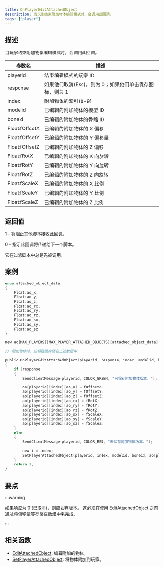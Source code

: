 ```yaml
---
title: OnPlayerEditAttachedObject
description: 当玩家结束附加物体编辑模式时，会调用此回调。
tags: ["player"]
---
```


<VersionWarn name='callback' version='SA-MP 0.3e' />

## 描述

当玩家结束附加物体编辑模式时，会调用此回调。

| 参数名         | 描述                                                    |
| -------------- | ------------------------------------------------------- |
| playerid       | 结束编辑模式的玩家 ID                                   |
| response       | 如果他们取消(Esc)，则为 0；如果他们单击保存图标，则为 1 |
| index          | 附加物体的索引(0-9)                                     |
| modelid        | 已编辑的附加物体的模型 ID                               |
| boneid         | 已编辑的附加物体的骨骼 ID                               |
| Float:fOffsetX | 已编辑的附加物体的 X 偏移                               |
| Float:fOffsetY | 已编辑的附加物体的 Y 偏移量                             |
| Float:fOffsetZ | 已编辑的附加物体的 Z 偏移                               |
| Float:fRotX    | 已编辑的附加物体的 X 向旋转                             |
| Float:fRotY    | 已编辑的附加物体的 Y 向旋转                             |
| Float:fRotZ    | 已编辑的附加物体的 Z 向旋转                             |
| Float:fScaleX  | 已编辑的附加物体的 X 比例                               |
| Float:fScaleY  | 已编辑的附加物体的 Y 比例                               |
| Float:fScaleZ  | 已编辑的附加物体的 Z 比例                               |

## 返回值

1 - 将阻止其他脚本接收此回调。

0 - 指示此回调将传递给下一个脚本。

它在过滤脚本中总是先被调用。

## 案例

```c
enum attached_object_data
{
    Float:ao_x,
    Float:ao_y,
    Float:ao_z,
    Float:ao_rx,
    Float:ao_ry,
    Float:ao_rz,
    Float:ao_sx,
    Float:ao_sy,
    Float:ao_sz
}

new ao[MAX_PLAYERS][MAX_PLAYER_ATTACHED_OBJECTS][attached_object_data];

// 附加物体时，应将数据存储在上述数组中

public OnPlayerEditAttachedObject(playerid, response, index, modelid, boneid, Float:fOffsetX, Float:fOffsetY, Float:fOffsetZ, Float:fRotX, Float:fRotY, Float:fRotZ, Float:fScaleX, Float:fScaleY, Float:fScaleZ)
{
    if (response)
    {
        SendClientMessage(playerid, COLOR_GREEN, "已保存附加物体版本。");

        ao[playerid][index][ao_x] = fOffsetX;
        ao[playerid][index][ao_y] = fOffsetY;
        ao[playerid][index][ao_z] = fOffsetZ;
        ao[playerid][index][ao_rx] = fRotX;
        ao[playerid][index][ao_ry] = fRotY;
        ao[playerid][index][ao_rz] = fRotZ;
        ao[playerid][index][ao_sx] = fScaleX;
        ao[playerid][index][ao_sy] = fScaleY;
        ao[playerid][index][ao_sz] = fScaleZ;
    }
    else
    {
        SendClientMessage(playerid, COLOR_RED, "未保存附加物体版本。");

        new i = index;
        SetPlayerAttachedObject(playerid, index, modelid, boneid, ao[playerid][i][ao_x], ao[playerid][i][ao_y], ao[playerid][i][ao_z], ao[playerid][i][ao_rx], ao[playerid][i][ao_ry], ao[playerid][i][ao_rz], ao[playerid][i][ao_sx], ao[playerid][i][ao_sy], ao[playerid][i][ao_sz]);
    }
    return 1;
}
```

## 要点

:::warning

如果响应为‘0’(已取消)，则应丢弃版本。
这必须在使用 EditAttachedObject 之前通过将偏移量等存储在数组中来完成。

:::

## 相关函数

- [EditAttachedObject](../functions/EditAttachedObject): 编辑附加的物体。
- [SetPlayerAttachedObject](../functions/SetPlayerAttachedObject): 将物体附加到玩家。
